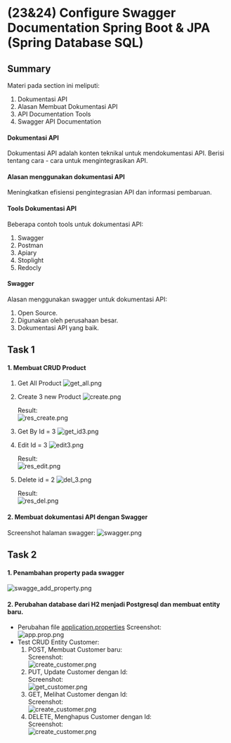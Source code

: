# (23&24) Configure Swagger Documentation Spring Boot & JPA (Spring Database SQL)
## Summary
Materi pada section ini meliputi:
1. Dokumentasi API
2. Alasan Membuat Dokumentasi API
3. API Documentation Tools
4. Swagger API Documentation

#### Dokumentasi API
Dokumentasi API adalah konten teknikal untuk mendokumentasi API. Berisi tentang cara - cara untuk mengintegrasikan API.

#### Alasan menggunakan dokumentasi API
Meningkatkan efisiensi pengintegrasian API dan informasi pembaruan.

#### Tools Dokumentasi API
Beberapa contoh tools untuk dokumentasi API:
1. Swagger
2. Postman
3. Apiary
4. Stoplight
5. Redocly

#### Swagger
Alasan menggunakan swagger untuk dokumentasi API:
1. Open Source.
2. Digunakan oleh perusahaan besar.
3. Dokumentasi API yang baik.

## Task 1
#### 1. Membuat CRUD Product
1. Get All Product
![get_all.png](./screenshots/get_all1.png)
2. Create 3 new Product
![create.png](./screenshots/new.png)
  
    Result:  
![res_create.png](./screenshots/result_new.png)

3. Get By Id = 3
![get_id3.png](./screenshots/get_by_id.png)

4. Edit Id = 3
![edit3.png](./screenshots/edit_id3.png)
  
    Result:  
![res_edit.png](./screenshots/result_edit.png)

5. Delete id = 2
![del_3.png](./screenshots/delete_id2.png)
  
    Result:  
![res_del.png](./screenshots/result_delete.png)

#### 2. Membuat dokumentasi API dengan Swagger
Screenshot halaman swagger:
![swagger.png](./screenshots/swagger.png)

## Task 2
#### 1. Penambahan property pada swagger
![swagge_add_property.png](./screenshots/swagger_add_anotation.png)

#### 2. Perubahan database dari H2 menjadi Postgresql dan membuat entity baru.
- Perubahan file [application.properties](./praktikum/springcrud-product/src/main/resources/application.properties)
Screenshot:  
![app.prop.png](./screenshots/applicationproperties.png)  
- Test CRUD Entity Customer:
   1. POST, Membuat Customer baru:  
      Screenshot:  
      ![create_customer.png](./screenshots/create_customer.png)
   2. PUT, Update Customer dengan Id:  
      Screenshot:  
      ![get_customer.png](./screenshots/edit_customer.png)
   3. GET, Melihat Customer dengan Id:  
      Screenshot:  
      ![create_customer.png](./screenshots/read_customer_by_id.png)
   4. DELETE, Menghapus Customer dengan Id:  
      Screenshot:    
      ![create_customer.png](./screenshots/delete_customer.png)